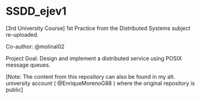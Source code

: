 # SSDD_ejev1
[3rd University Course] 1st Practice from the Distributed Systems subject re-uploaded.

Co-author: @molinal02

Project Goal: Design and implement a distributed service using POSIX message queues.

[Note: The content from this repository can also be found in my alt. university account ( @EnriqueMorenoG88 ) where the original repository is public]

